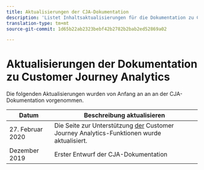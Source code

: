 ```yaml
---
title: Aktualisierungen der CJA-Dokumentation
description: 'Listet Inhaltsaktualisierungen für die Dokumentation zu Customer Journey Analytics seit Dezember 2019 auf. '
translation-type: tm+mt
source-git-commit: 1d65b22ab2323bebf42b2782b2bab2ed52869a02

---
```



# Aktualisierungen der Dokumentation zu Customer Journey Analytics

Die folgenden Aktualisierungen wurden von Anfang an an an der CJA-Dokumentation vorgenommen.

| Datum | Beschreibung aktualisieren |
| --- | --- |
| 27. Februar 2020 | Die Seite zur Unterstützung [der](/help/getting-started/cja-aa.md) Customer Journey Analytics-Funktionen wurde aktualisiert. |
| Dezember 2019 | Erster Entwurf der CJA-Dokumentation |
